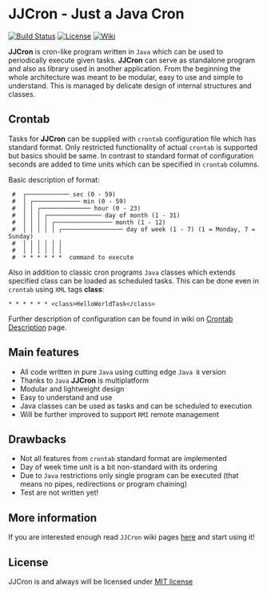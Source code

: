 # JJCron - Just a Java Cron

[![Build Status](https://travis-ci.org/JJCron/JJCron.svg?branch=master)](https://travis-ci.org/JJCron/JJCron)
[![License](http://img.shields.io/:license-mit-blue.svg)](http://badges.mit-license.org)
[![Wiki](https://img.shields.io/badge/docs-wiki-orange.svg)](https://github.com/JJCron/JJCron/wiki)

**JJCron** is cron-like program written in `Java` which can be used to periodically execute given tasks. **JJCron** can serve as standalone program and also as library used in another application. From the beginning the whole architecture was meant to be modular, easy to use and simple to understand. This is managed by delicate design of internal structures and classes.

## Crontab

Tasks for **JJCron** can be supplied with `crontab` configuration file which has standard format. Only restricted functionality of actual `crontab` is supported but basics should be same. In contrast to standard format of configuration seconds are added to time units which can be specified in `crontab` columns.

Basic description of format:
```
 #  ┌──────────── sec (0 - 59)
 #  │ ┌───────────── min (0 - 59) 
 #  │ │ ┌────────────── hour (0 - 23)
 #  │ │ │ ┌─────────────── day of month (1 - 31)
 #  │ │ │ │ ┌──────────────── month (1 - 12)
 #  │ │ │ │ │ ┌───────────────── day of week (1 - 7) (1 = Monday, 7 = Sunday)
 #  │ │ │ │ │ │
 #  │ │ │ │ │ │
 #  * * * * * *  command to execute
```

Also in addition to classic cron programs `Java` classes which extends specified class can be loaded as scheduled tasks. This can be done even in `crontab` using `XML` tags **class**:
```
* * * * * * <class>HelloWorldTask</class>
```

Further description of configuration can be found in wiki on [Crontab Description](https://github.com/JJCron/JJCron/wiki/Crontab-Description) page.

## Main features
- All code written in pure `Java` using cutting edge `Java 8` version
- Thanks to `Java` **JJCron** is multiplatform
- Modular and lightweight design
- Easy to understand and use
- Java classes can be used as tasks and can be scheduled to execution
- Will be further improved to support `RMI` remote management

## Drawbacks
- Not all features from `crontab` standard format are implemented
- Day of week time unit is a bit non-standard with its ordering
- Due to `Java` restrictions only single program can be executed (that means no pipes, redirections or program chaining)
- Test are not written yet!

## More information
If you are interested enough read `JJCron` wiki pages [here](https://github.com/JJCron/JJCron/wiki) and start using it!

## License
JJCron is and always will be licensed under [MIT license](LICENSE)